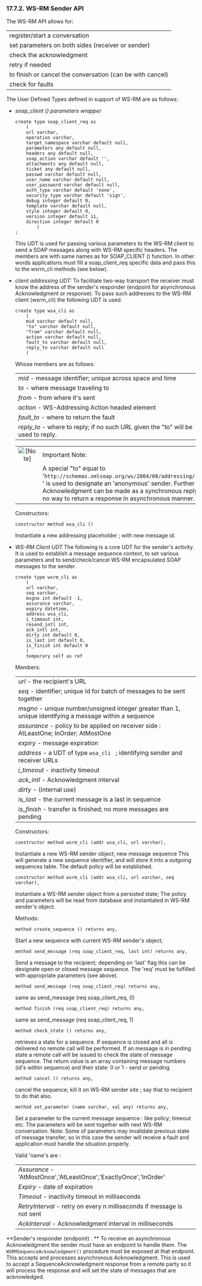 <div>

<div>

<div>

<div>

### 17.7.2. WS-RM Sender API

</div>

</div>

</div>

The WS-RM API allows for:

|                                                           |
|-----------------------------------------------------------|
| register/start a conversation                             |
| set parameters on both sides (receiver or sender)         |
| check the acknowledgment                                  |
| retry if needed                                           |
| to finish or cancel the conversation (can be with cancel) |
| check for faults                                          |

The User Defined Types defined in support of WS-RM are as follows:

<div>

- <span class="emphasis">*soap_client () parameters wrapper* </span>

  ``` programlisting
  create type soap_client_req as
      (
      url varchar,
      operation varchar,
      target_namespace varchar default null,
      parameters any default null,
      headers any default null,
      soap_action varchar default '',
      attachments any default null,
      ticket any default null,
      passwd varchar default null,
      user_name varchar default null,
      user_password varchar default null,
      auth_type varchar default 'none',
      security_type varchar default 'sign',
      debug integer default 0,
      template varchar default null,
      style integer default 0,
      version integer default 11,
      direction integer default 0
          )
  ;
  ```

  This UDT is used for passing various parameters to the WS-RM client to
  send a SOAP messages along with WS-RM specific headers. The members
  are with same names as for SOAP_CLIENT () function. In other words
  applications must fill a soap_client_req specific data and pass this
  to the wsrm_cli methods (see below).

- <span class="emphasis">*client addressing UDT:* </span> To facilitate
  two-way transport the receiver must know the address of the sender's
  responder (endpoint for asynchronous Acknowledgment or response). To
  pass such addresses to the WS-RM client (wsrm_cli) the following UDT
  is used.

  ``` programlisting
  create type wsa_cli as
      (
      mid varchar default null,
      "to" varchar default null,
      "from" varchar default null,
      action varchar default null,
      fault_to varchar default null,
      reply_to varchar default null
      )
  ```

  Whose members are as follows:

  |                                                                                                                  |
  |------------------------------------------------------------------------------------------------------------------|
  | <span class="emphasis">*mid* </span> - message identifier; unique across space and time                          |
  | <span class="emphasis">*to* </span> - where message traveling to                                                 |
  | <span class="emphasis">*from* </span> - from where it's sent                                                     |
  | <span class="emphasis">*action* </span> - WS-Addressing Action headed element                                    |
  | <span class="emphasis">*fault_to* </span> - where to return the fault                                            |
  | <span class="emphasis">*reply_to* </span> - where to reply; if no such URL given the "to" will be used to reply. |

  <div>

  |                              |                                                                                                                                                                                                                                                                       |
  |:----------------------------:|:----------------------------------------------------------------------------------------------------------------------------------------------------------------------------------------------------------------------------------------------------------------------|
  | ![\[Note\]](images/note.png) | Important Note:                                                                                                                                                                                                                                                       |
  |                              | A special "to" equal to '`http://schemas.xmlsoap.org/ws/2004/08/addressing/role/anonymous` ' is used to designate an 'anonymous' sender. Further Acknowledgment can be made as a synchronous reply only. There is no way to return a response in asynchronous manner. |

  </div>

  Constructors:

  ``` programlisting
  constructor method wsa_cli ()
  ```

  Instantiate a new addressing placeholder ; with new message id.

- <span class="emphasis">*WS-RM Client UDT* </span> The following is a
  core UDT for the sender's activity. It is used to establish a message
  sequence context, to set various parameters and to send/check/cancel
  WS-RM encapsulated SOAP messages to the sender.

  ``` programlisting
  create type wsrm_cli as
      (
      url varchar,
      seq varchar,
      msgno int default -1,
      assurance varchar,
      expiry datetime,
      address wsa_cli,
      i_timeout int,
      resend_intl int,
      ack_intl int,
      dirty int default 0,
      is_last int default 0,
      is_finish int default 0
      )
      temporary self as ref
  ```

  Members:

  |                                                                                                                                       |
  |---------------------------------------------------------------------------------------------------------------------------------------|
  | <span class="emphasis">*url* </span> - the recipient's URL                                                                            |
  | <span class="emphasis">*seq* </span> - identifier; unique Id for batch of messages to be sent together                                |
  | <span class="emphasis">*msgno*</span> - unique number/unsigned integer greater than 1, unique identifying a message within a sequence |
  | <span class="emphasis">*assurance*</span> - policy to be applied on receiver side : AtLeastOne; InOrder; AtMostOne                    |
  | <span class="emphasis">*expiry* </span> - message expiration                                                                          |
  | <span class="emphasis">*address* </span> - a UDT of type `wsa_cli ` ; identifying sender and receiver URLs                            |
  | <span class="emphasis">*i_timeout* </span> - inactivity timeout                                                                       |
  | <span class="emphasis">*ack_intl* </span> - Acknowledgment interval                                                                   |
  | <span class="emphasis">*dirty* </span> - (internal use)                                                                               |
  | <span class="emphasis">*is_last* </span> - the current message is a last in sequence                                                  |
  | <span class="emphasis">*is_finish* </span> - transfer is finished; no more messages are pending                                       |

  Constructors:

  ``` programlisting
  constructor method wsrm_cli (addr wsa_cli, url varchar),
  ```

  Instantiate a new WS-RM sender object; new message sequence This will
  generate a new sequence identifier, and will store it into a outgoing
  sequences table. The default policy will be established.

  ``` programlisting
  constructor method wsrm_cli (addr wsa_cli, url varchar, seq varchar),
  ```

  Instantiate a WS-RM sender object from a persisted state; The policy
  and parameters will be read from database and instantiated in WS-RM
  sender's object.

  Methods:

  ``` programlisting
  method create_sequence () returns any,
  ```

  Start a new sequence with current WS-RM sender's object;

  ``` programlisting
  method send_message (req soap_client_req, last int) returns any,
  ```

  Send a message to the recipient; depending on 'last' flag this can be
  designate open or closed message sequence. The 'req' must be fulfilled
  with appropriate parameters (see above).

  ``` programlisting
  method send_message (req soap_client_req) returns any,
  ```

  same as send_message (req soap_client_req, 0)

  ``` programlisting
  method finish (req soap_client_req) returns any,
  ```

  same as send_message (req soap_client_req, 1)

  ``` programlisting
  method check_state () returns any,
  ```

  retrieves a state for a sequence. If sequence is closed and all is
  delivered no remote call will be performed. If an message is in
  pending state a remote call will be issued to check the state of
  message sequence. The return value is an array containing message
  numbers (id's within sequence) and their state: 0 or 1 - send or
  pending

  ``` programlisting
  method cancel () returns any,
  ```

  cancel the sequence; kill it on WS-RM sender site ; say that to
  recipient to do that also.

  ``` programlisting
  method set_parameter (name varchar, val any) returns any,
  ```

  Set a parameter to the current message sequence : like policy; timeout
  etc. The parameters will be sent together with next WS-RM
  conversation. Note: Some of parameters may invalidate previous state
  of message transfer; so in this case the sender will receive a fault
  and application must handle the situation properly.

  Valid 'name's are :

  |                                                                                                       |
  |-------------------------------------------------------------------------------------------------------|
  | <span class="emphasis">*Assurance* </span> - 'AtMostOnce','AtLeastOnce','ExactlyOnce','InOrder'       |
  | <span class="emphasis">*Expiry* </span> - date of expiration                                          |
  | <span class="emphasis">*Timeout* </span> - inactivity timeout in milliseconds                         |
  | <span class="emphasis">*RetryInterval* </span> - retry on every n milliseconds if message is not sent |
  | <span class="emphasis">*AckInterval* </span> - Acknowledgment interval in milliseconds                |

</div>

**Sender's responder (endpoint) . ** To receive an asynchronous
Acknowledgment the sender must have an endpoint to handle them. The
`WSRMSequenceAcknowledgment()` procedure must be exposed at that
endpoint. This accepts and processes asynchronous Acknowledgment. This
is used to accept a SequenceAcknowledgment response from a remote party
so it will process the response and will set the state of messages that
are acknowledged.

</div>
